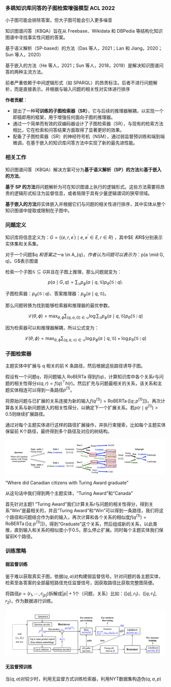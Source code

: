 ### 多跳知识库问答的子图检索增强模型   ACL 2022

小子图可能会排除答案，但大子图可能会引入更多噪音



知识图谱问答（KBQA）旨在从 Freebase、Wikidata 和 DBPedia 等结构化知识图谱中寻找事实性问题的答案。

基于语义解析（SP-based）的方法（Das 等人，2021；Lan 和 Jiang，2020；Sun 等人，2020）

基于嵌入的方法（He 等人，2021；Sun 等人，2018，2019）是解决知识图谱问答的两种主流方法。

前者严重依赖于中间逻辑形式（如 SPARQL）的昂贵标注。后者不进行问题解析，而是直接表示。并根据与输入问题的相关性对实体进行排序



**作者贡献**：

- 提出了一种**可训练的子图检索器（SR）**，它与后续的推理器解耦，以实现一个即插即用的框架，用于增强任何面向子图的推理器。
- 通过一个简单而有效的双编码器设计了子图检索器（SR），与现有的检索方法相比，它在检索和问答结果方面取得了显著更好的效果。
- 配备了子图检索器（SR）的神经符号机（NSM），通过弱监督预训练和端到端微调，在基于嵌入的知识库问答方法中实现了新的最先进性能。

### 相关工作

知识图谱问答（KBQA）解决方案可分为**基于语义解析（SP）的方法**和**基于嵌入的方法**。

**基于 SP 的方法**将问题解析为可在知识图谱上执行的逻辑形式。这些方法需要将昂贵的逻辑形式标注为监督信息，或者局限于具有少量逻辑谓词的狭窄领域。

**基于嵌入的方法**将实体嵌入并根据它们与问题的相关性进行排序，其中实体从整个知识图谱中提取或限制在子图中。

### 问题定义

知识库将信息定义为：$G=\left\{\left(e, r, e^{\prime}\right) \mid e, e^{\prime} \in E, r \in R\right\}$ ，其中$E $和$R$分别表示实体集和关系集。

对于一个问题$q $和答案之一$a \in A_{q}$，作者认为问题可以表示为：$p(a \mid G, q)$。$G$表示图谱

检索一个子图$\mathcal{G} \subseteq G$并且在子图上推理，那么问题就变为：

$$
p(a \mid G, q)=\sum_{\mathcal{G}} p_{\phi}(a \mid q, \mathcal{G}) p_{\theta}(\mathcal{G} \mid q).
$$

子图检索器：$p_{\theta}(\mathcal{G} \mid q)$、答案推理器：$p_{\phi}(a \mid q, \mathcal{G})$。

那么问题转换为找到能够检索器和推理器的最优参数。

$$
\mathcal{L}(\theta, \phi)=\max _{\theta, \phi} \sum_{(q, a, G) \in \mathcal{D}} \log \sum_{\mathcal{G}} p_{\phi}(a \mid q, \mathcal{G}) p_{\theta}(\mathcal{G} \mid q)
$$

因为检索器可以和推理器解耦，所以公式变为：

$$
\mathcal{L}(\theta, \phi)=\max _{\theta, \phi} \sum_{(q, a, \mathcal{G}) \in \mathcal{D}} \log p_{\phi}(a \mid q, \mathcal{G})+\log p_{\theta}(\mathcal{G} \mid q)
$$



### 子图检索器

主题实体中扩展与 q 相关的前 K 条路径，然后根据这些路径诱导子图。



假设有一个问题$q$，将问题输入 RoBERTa 得到$f(q)$，计算知识库中各个关系$r$与问题的相关性得分$s(q, r)=f(q)^{\top} h(r)$。然后扩充与问题最相关的关系，该关系和主题实体相连可以得到一条路径$p^{(1)}$。

将原始问题与已扩展的关系连接为新的输入$f\left(q^{(1)}\right)=\operatorname{RoBERTa}([q ; p^{(1)}\left.]]\right)$。再次计算各关系与新问题嵌入的相关性得分，以确定下一个扩展关系。若$p\left(r \mid q^{(1)}\right)>0.5$则继续扩展路径。

通过对每个主题实体进行这样的路径扩展操作，并执行束搜索，比如每个主题实体保留前 K个路径，最终得到多个路径及对应的树结构。



![](./assets/subgraph1.png)

“Where did Canadian citizens with Turing Award graduate”

从这句话中我们得到两个主题实体，“Turing Award”和“Canada”

首先针对主题1 “Turing Award”我们计算关系$r$与问题的相关性得分，得到关系“Win”是最相关的，并且“Turing Award”和“Win”可以得到一条路径，我们将这个路径和问题结合作为新的输入，再次计算和各个关系的相似度$f\left(q^{(1)}\right)=\operatorname{RoBERTa}([q ; p^{(1)}\left.]]\right)$，得到“Graduate”这个关系，然后组成新的关系，以此类推，直到输入和关系的相似度小于0.5，那么停止扩展。同时每个主题实体我们保留前K个路径。



### 训练策略

#### 弱监督训练

鉴于难以获取真实子图，依据$(q,a)$对构建弱监督信号。针对问题的各主题实体，检索至各答案的全部最短路径充任监督信号，因获取路径比获取完整图简便。

将路径$p=\left(r_{1}, \cdots, r_{|p|}\right)$拆解成$|p|+1$个（问题，关系）比如：$\left([q], r_{1}\right) 、\left(\left[q ; r_{1}\right], r_{2}\right)$，作为数据进行训练。

![](./assets/subgraph2.png)

#### 无监督预训练

当$(q,a)$对较少时，利用无监督方式训练检索器，利用NYT数据集构造伪$(q,a,p)$

